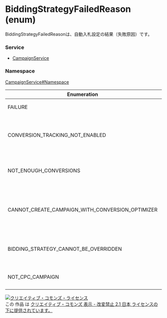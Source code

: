 # BiddingStrategyFailedReason (enum)
BiddingStrategyFailedReasonは、自動入札設定の結果（失敗原因）です。

### Service
+ [CampaignService](../../services/CampaignService.md)

### Namespace
[CampaignService#Namespace](../../services/CampaignService.md#namespace)

| Enumeration | Type | Description |
|---|---|---|
| FAILURE| string| 原因不明です。 |
| CONVERSION_TRACKING_NOT_ENABLED| string| コンバージョン測定タグが発行されていません。 |
| NOT_ENOUGH_CONVERSIONS| string| コンバージョンの情報が十分でありません。 |
| CANNOT_CREATE_CAMPAIGN_WITH_CONVERSION_OPTIMIZER| string| コンバージョンオプティマイザーの情報は作成不可です。 |
| BIDDING_STRATEGY_CANNOT_BE_OVERRIDDEN| string| 自動入札設定の上書きができません。 |
| NOT_CPC_CAMPAIGN| string| 手動入札ではありません。 |

<a rel="license" href="http://creativecommons.org/licenses/by-nd/2.1/jp/"><img alt="クリエイティブ・コモンズ・ライセンス" style="border-width:0" src="https://i.creativecommons.org/l/by-nd/2.1/jp/88x31.png" /></a><br />この 作品 は <a rel="license" href="http://creativecommons.org/licenses/by-nd/2.1/jp/">クリエイティブ・コモンズ 表示 - 改変禁止 2.1 日本 ライセンスの下に提供されています。</a>
